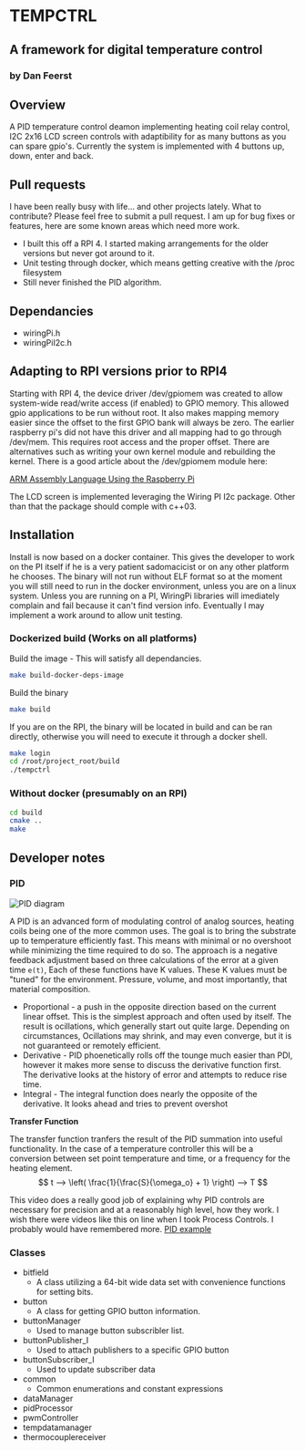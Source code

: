 # TEMPCTRL
## A framework for digital temperature control
### by Dan Feerst

## Overview
A PID temperature control deamon implementing heating coil relay control, I2C 2x16 LCD screen controls with adaptibility for as many buttons as you can spare gpio's. Currently the system is implemented with 4 buttons up, down, enter and back. 

## Pull requests

I have been really busy with life... and other projects lately.  What to contribute?  Please feel free to submit a pull request.  I am up for bug fixes or features, here are some known areas which need more work.

- I built this off a RPI 4.  I started making arrangements for the older versions but never got around to it.
- Unit testing through docker, which means getting creative with the /proc filesystem
- Still never finished the PID algorithm.

## Dependancies
- wiringPi.h
- wiringPiI2c.h

## Adapting to RPI versions prior to RPI4
Starting with RPI 4, the device driver /dev/gpiomem was created to allow system-wide read/write access (if enabled) to GPIO memory.  This allowed gpio applications to be run without root.  It also makes mapping memory easier since the offset to the first GPIO bank will always be zero.  The earlier raspberry pi's did not have this driver and all mapping had to go through /dev/mem.  This requires root access and the proper offset.  There are alternatives such as writing your own kernel module and rebuilding the kernel.  There is a good article about the /dev/gpiomem module here:

[ARM Assembly Language Using the Raspberry Pi](https://bob.cs.sonoma.edu/IntroCompOrg-RPi/sec-gpio-mem.html)

The LCD screen is implemented leveraging the Wiring PI I2c package.  Other than that the package should comple with c++03.

## Installation
Install is now based on a docker container.  This gives the developer to work on the PI itself if he is a very patient sadomacicist or on any other platform he chooses.  The binary will not run without ELF format so at the moment you will still need to run in the docker environment, unless you are on a linux system.  Unless you are running on a PI, WiringPi libraries will imediately complain and fail because it can't find version info.  Eventually I may implement a work around to allow unit testing.

### Dockerized build (Works on all platforms)

Build the image - This will satisfy all dependancies.

```bash
make build-docker-deps-image
```

Build the binary

```bash
make build
```

If you are on the RPI, the binary will be located in build and can be ran directly, otherwise you will need to execute it through a docker shell.

```bash
make login
cd /root/project_root/build
./tempctrl
```

### Without docker (presumably on an RPI)

```bash
cd build
cmake ..
make
```



## Developer notes 

### PID

![PID diagram](https://upload.wikimedia.org/wikipedia/commons/4/43/PID_en.svg)

A PID is an advanced form of modulating control of analog sources, heating coils being one of the more common uses.  The goal is to bring the substrate up to temperature efficiently fast.  This means with minimal or no overshoot while minimizing the time required to do so. The approach is a negative feedback adjustment based on three calculations of the error at a given time `e(t)`,  Each of these functions have K values.  These K values must be "tuned" for the environment.  Pressure, volume, and most importantly, that material composition.

- Proportional - a push in the opposite direction based on the current linear offset.  This is the simplest approach and often used by itself.  The result is ocillations, which generally start out quite large.  Depending on circumstances, Ocillations may shrink, and may even converge, but it is not guaranteed or remotely efficient.
- Derivative - PID phoenetically rolls off the tounge much easier than PDI, however it makes more sense to discuss the derivative function first.  The derivative looks at the history of error and attempts to reduce rise time.
- Integral - The integral function does nearly the opposite of the derivative.  It looks ahead and tries to prevent overshot

**Transfer Function**

The transfer function tranfers the result of the PID summation into useful functionality.  In the case of a temperature controller this will be a conversion between set point temperature and time, or a frequency for the heating element.
$$
t -->
    \left(
        \frac{1}{\frac{S}{\omega_o} + 1} 
    \right)
    --> T
$$

This video does a really good job of explaining why PID controls are necessary for precision and at a reasonably high level, how they work.  I wish there were videos like this on line when I took Process Controls.  I probably would have remembered more.
[PID example](https://www.youtube.com/watch?v=XfAt6hNV8XM)

### Classes
- bitfield
    - A class utilizing a 64-bit wide data set with convenience functions for setting bits.
- button
    - A class for getting GPIO button information.
- buttonManager
    - Used to manage button subscribler list.  
- buttonPublisher_I
    -  Used to attach publishers to a specific GPIO button
- buttonSubscriber_I
    - Used to update subscriber data
- common
  - Common enumerations and constant expressions
- dataManager
- pidProcessor
- pwmController
- tempdatamanager
- thermocouplereceiver
